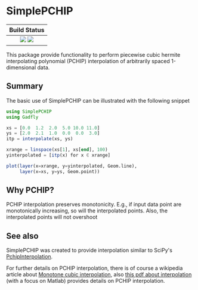 # SimplePCHIP

| **Build Status**                                              |
|:-------------------------------------------------------------:|
| [![][travis-img]][travis-url] [![][codecov-img]][codecov-url] |


[travis-img]: https://travis-ci.org/slabanja/SimplePCHIP.svg?branch=master
[travis-url]: https://travis-ci.org/slabanja/SimplePCHIP

[codecov-img]: https://codecov.io/gh/slabanja/SimplePCHIP/branch/master/graph/badge.svg
[codecov-url]: https://codecov.io/gh/slabanja/SimplePCHIP/

This package provide functionality to perform piecewise cubic hermite interpolating polynomial (PCHIP)
interpolation of arbitrarily spaced 1-dimensional data.


## Summary
The basic use of SimplePCHIP can be illustrated with the following snippet
```jl
using SimplePCHIP
using Gadfly

xs = [0.0  1.2  2.0  5.0 10.0 11.0]
ys = [2.0  2.1  1.0  0.0  0.0  3.0]
itp = interpolate(xs, ys)

xrange = linspace(xs[1], xs[end], 100)
yinterpolated = [itp(x) for x ∈ xrange]

plot(layer(x=xrange, y=yinterpolated, Geom.line), 
     layer(x=xs, y=ys, Geom.point))
```


## Why PCHIP?
PCHIP interpolation preserves monotonicity.
E.g., if input data point are monotonically increasing, so will the interpolated points.
Also, the interpolated points will not overshoot


## See also

SimplePCHIP was created to provide interpolation similar to SciPy's 
[PchipInterpolation](http://scipy.github.io/devdocs/generated/scipy.interpolate.PchipInterpolator.html).

For further details on PCHIP interpolation, there is of course a wikipedia article about [Monotone cubic interpolation](https://en.wikipedia.org/wiki/Monotone_cubic_interpolation), also [this pdf about interpolation](https://www.mathworks.com/content/dam/mathworks/mathworks-dot-com/moler/interp.pdf) (with a focus on Matlab) provides details on PCHIP interpolation.
